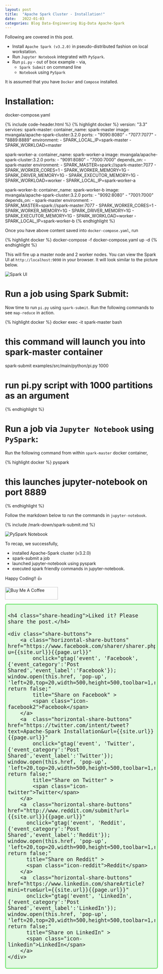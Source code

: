 ```yaml
---
layout: post
title:  "Apache Spark Cluster - Installation!"
date:   2022-01-03
categories: Blog Data-Engineering Big-Data Apache-Spark  
---
```


<script src="/assets/scripts/copy-header.js"></script>
<link rel="stylesheet" href="/assets/css/copy-header.scss" />

Following are covered in this post.
- Install `Apache Spark (v3.2.0)` in pseudo-distributed fashion on local workstation.
- Run `Jupyter Notebook` integrated with `PySpark`.
- Run `pi.py` - out of box example - via,
    - `Spark Submit` on command line
    - `Notebook` using `PySpark`

It is assumed that you have `Docker` and `Compose` installed.

Installation:
=============

docker-compose.yaml

{% include code-header.html %}
{% highlight docker %}
version: "3.3"
services:
  spark-master:
    container_name: spark-master
    image: mvangala/apache-spark-cluster:3.2.0
    ports:
      - "9090:8080"
      - "7077:7077"
      - "8889:8889"
    environment:
      - SPARK_LOCAL_IP=spark-master
      - SPARK_WORKLOAD=master

  spark-worker-a:
    container_name: spark-worker-a
    image: mvangala/apache-spark-cluster:3.2.0
    ports:
      - "9091:8080"
      - "7000:7000"
    depends_on:
      - spark-master
    environment:
      - SPARK_MASTER=spark://spark-master:7077
      - SPARK_WORKER_CORES=1
      - SPARK_WORKER_MEMORY=1G
      - SPARK_DRIVER_MEMORY=1G
      - SPARK_EXECUTOR_MEMORY=1G
      - SPARK_WORKLOAD=worker
      - SPARK_LOCAL_IP=spark-worker-a
  
  spark-worker-b:
    container_name: spark-worker-b
    image: mvangala/apache-spark-cluster:3.2.0
    ports:
      - "9092:8080"
      - "7001:7000"
    depends_on:
      - spark-master
    environment:
      - SPARK_MASTER=spark://spark-master:7077
      - SPARK_WORKER_CORES=1
      - SPARK_WORKER_MEMORY=1G
      - SPARK_DRIVER_MEMORY=1G
      - SPARK_EXECUTOR_MEMORY=1G
      - SPARK_WORKLOAD=worker
      - SPARK_LOCAL_IP=spark-worker-b
{% endhighlight %}

Once you have above content saved into `docker-compose.yaml`, run

{% highlight docker %}
docker-compose -f docker-compose.yaml up -d
{% endhighlight %}

This will fire up a master node and 2 worker nodes. You can view the Spark UI at `http://localhost:9090` in your browser. It will look similar to the picture below.

![Spark UI](/assets/images/spark_ui.png)

Run a job using Spark Submit:
=============================

Now time to run `pi.py` using `spark-submit`. Run the following commands to see `map-reduce` in action.

{% highlight docker %}
docker exec -it spark-master bash
# this command will launch you into spark-master container
spark-submit examples/src/main/python/pi.py 1000
# run pi.py script with 1000 partitions as an argument
{% endhighlight %}

Run a job via **`Jupyter Notebook`** using **`PySpark`**:
=========================================================

Run the following command from within `spark-master` docker container,

{% highlight docker %}
pyspark
# this launches jupyter-notebook on port 8889 
{% endhighlight %}

Follow the markdown below to run the commands in `jupyter-notebook`.

{% include /mark-down/spark-submit.md %}

![PySpark Notebook](/assets/images/spark-submit.png)

To recap, we successfully,
- installed Apache-Spark cluster (v3.2.0)
- spark-submit a job
- launched jupyter-notebook using pyspark
- executed spark friendly commands in jupyter-notebook.

Happy Coding!! :+1:

<a href="https://www.buymeacoffee.com/MaheshVangala" target="_blank"><img src="https://cdn.buymeacoffee.com/buttons/default-orange.png" alt="Buy Me A Coffee" height="41" width="174"></a>

<div id="share-bar">

    <h4 class="share-heading">Liked it? Please share the post.</h4>

    <div class="share-buttons">
        <a class="horizontal-share-buttons" href="https://www.facebook.com/sharer/sharer.php?u={{site.url}}{{page.url}}"
            onclick="gtag('event', 'Facebook', {'event_category':'Post Shared','event_label':'Facebook'}); window.open(this.href, 'pop-up', 'left=20,top=20,width=500,height=500,toolbar=1,resizable=0'); return false;"
            title="Share on Facebook" >
            <span class="icon-facebook2">Facebook</span>
        </a>
        <a  class="horizontal-share-buttons" href="https://twitter.com/intent/tweet?text=Apache-Spark Installation&url={{site.url}}{{page.url}}"
            onclick="gtag('event', 'Twitter', {'event_category':'Post Shared','event_label':'Twitter'}); window.open(this.href, 'pop-up', 'left=20,top=20,width=500,height=500,toolbar=1,resizable=0'); return false;"
            title="Share on Twitter" >
            <span class="icon-twitter">Twitter</span>
        </a>
        <a  class="horizontal-share-buttons" href="http://www.reddit.com/submit?url={{site.url}}{{page.url}}"
          onclick="gtag('event', 'Reddit', {'event_category':'Post Shared','event_label':'Reddit'}); window.open(this.href, 'pop-up', 'left=20,top=20,width=900,height=500,toolbar=1,resizable=0'); return false;"
          title="Share on Reddit" >
          <span class="icon-reddit">Reddit</span>
        </a>
        <a  class="horizontal-share-buttons" href="https://www.linkedin.com/shareArticle?mini=true&url={{site.url}}{{page.url}}"
          onclick="gtag('event', 'LinkedIn', {'event_category':'Post Shared','event_label':'LinkedIn'}); window.open(this.href, 'pop-up', 'left=20,top=20,width=500,height=500,toolbar=1,resizable=0'); return false;"
          title="Share on LinkedIn" >
          <span class="icon-linkedin">LinkedIn</span>
        </a>
    </div>

</div>
<style type="text/css">
/* Share Bar */
#share-bar {
    font-size: 20px;
    border: 3px solid #7de77b;
    border-radius: 0.3em;
    padding: 0.3em;
    background: rgba(125,231,123,.21)
}

.share-heading {
    margin-top: 0px;
}

/* Title */
#share-bar h4 {
    margin-bottom: 10px;
    font-weight: 500;
}

/* All buttons */
.share-buttons {
}

.horizontal-share-buttons {
    border: 1px solid #928b8b;
    border-radius: 0.2em;
    padding: 0.2em;
    margin-right: 0.2em;
    line-height: 2em;
}

/* Each button */
.share-button {
    margin: 0px;
    margin-bottom: 10px;
    margin-right: 3px;
    border: 1px solid #D3D6D2;
    padding: 5px 10px 5px 10px;
}
.share-button:hover {
    opacity: 1;
    color: #ffffff;
}

/* Facebook button */
.icon-facebook2 {
    color: #3b5998;
}

.icon-facebook2:hover {
    background-color: #3b5998;
    color: white;
}

/* Twitter button */
.icon-twitter {
    color: #55acee;
}
.icon-twitter:hover {
    background-color: #55acee;
    color: white;
}

/* Reddit button */
.icon-reddit {
    color: #ff4500;
}
.icon-reddit:hover {
    background-color: #ff4500;
    color: white;
}

/* Hackernews button */
.icon-hackernews {
    color: #ff4500;
}

.icon-hackernews:hover {
    background-color: #ff4500;
    color: white;
}

/* LinkedIn button */
.icon-linkedin {
    color: #007bb5;
}
.icon-linkedin:hover {
    background-color: #007bb5;
    color: white;
}

</style>


